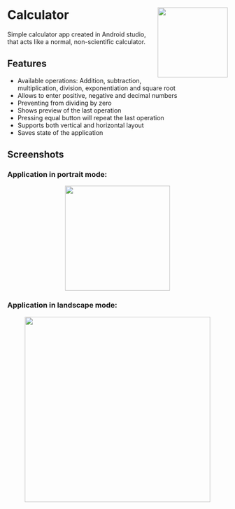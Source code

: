 # Calculator <img align="right" src="https://dl.dropboxusercontent.com/s/g59dgg79elzywyr/Calculator%20icon.png" width="160">
Simple calculator app created in Android studio, that acts like a normal, non-scientific calculator.

## Features
- Available operations: Addition, subtraction, multiplication, division, exponentiation and square root
- Allows to enter positive, negative and decimal numbers
- Preventing from dividing by zero
- Shows preview of the last operation
- Pressing equal button will repeat the last operation
- Supports both vertical and horizontal layout
- Saves state of the application

## Screenshots
<h3 align="left">Application in portrait mode:</h3>
<p align="center">
<img align="center" src="https://dl.dropbox.com/s/7w9k4q6y6ig8a7d/portrait%20mode.gif" width="240">
</p>
<h3 align="left">Application in landscape mode:</h3>
<p align="center">
<img align="center" src="https://dl.dropbox.com/s/8v2si744074hwiw/landscape%20mode.gif" width="424">
</p>
